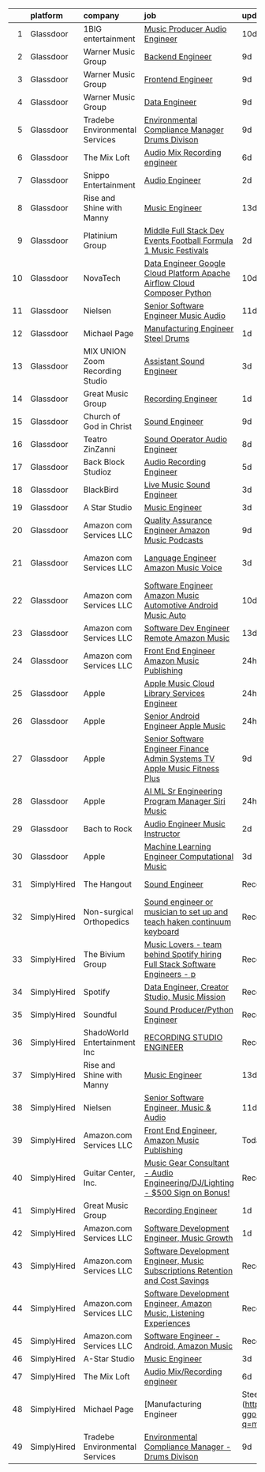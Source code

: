 

|    | platform    | company                         | job                                                                                                                                                                                                                                                                                                                                                                                                                                                                                                                                                                                                                                                                                                                                                                                                                                                                                                                                                                                                                                                                                                                                                                                                                                                                                                                                                                                                                                                                   | update_time   | location                      |
|---:|:------------|:--------------------------------|:----------------------------------------------------------------------------------------------------------------------------------------------------------------------------------------------------------------------------------------------------------------------------------------------------------------------------------------------------------------------------------------------------------------------------------------------------------------------------------------------------------------------------------------------------------------------------------------------------------------------------------------------------------------------------------------------------------------------------------------------------------------------------------------------------------------------------------------------------------------------------------------------------------------------------------------------------------------------------------------------------------------------------------------------------------------------------------------------------------------------------------------------------------------------------------------------------------------------------------------------------------------------------------------------------------------------------------------------------------------------------------------------------------------------------------------------------------------------|:--------------|:------------------------------|
|  1 | Glassdoor   | 1BIG entertainment              | [Music Producer Audio Engineer](https://www.glassdoor.com/partner/jobListing.htm?pos=124&ao=1136043&s=58&guid=0000018271ef9b83b3262d075bfae72d&src=GD_JOB_AD&t=SR&vt=w&ea=1&cs=1_8edf494a&cb=1659768904891&jobListingId=1008032201411&jrtk=3-0-1g9ouv6tl2jq1001-1g9ouv6u2jm67800-b593868398be5ca5-)                                                                                                                                                                                                                                                                                                                                                                                                                                                                                                                                                                                                                                                                                                                                                                                                                                                                                                                                                                                                                                                                                                                                                                   | 10d           | Boston, MA                    |
|  2 | Glassdoor   | Warner Music Group              | [Backend Engineer](https://www.glassdoor.com/partner/jobListing.htm?pos=130&ao=1136043&s=58&guid=0000018271ef9b83b3262d075bfae72d&src=GD_JOB_AD&t=SR&vt=w&cs=1_1154b7db&cb=1659768904894&jobListingId=1008033116537&jrtk=3-0-1g9ouv6tl2jq1001-1g9ouv6u2jm67800-f6bee83cad4ba6b7-)                                                                                                                                                                                                                                                                                                                                                                                                                                                                                                                                                                                                                                                                                                                                                                                                                                                                                                                                                                                                                                                                                                                                                                                     | 9d            | New York, NY                  |
|  3 | Glassdoor   | Warner Music Group              | [Frontend Engineer](https://www.glassdoor.com/partner/jobListing.htm?pos=121&ao=1136043&s=58&guid=0000018271ef9b83b3262d075bfae72d&src=GD_JOB_AD&t=SR&vt=w&cs=1_ec081989&cb=1659768904889&jobListingId=1008033637756&jrtk=3-0-1g9ouv6tl2jq1001-1g9ouv6u2jm67800-ee723e673fad9c47-)                                                                                                                                                                                                                                                                                                                                                                                                                                                                                                                                                                                                                                                                                                                                                                                                                                                                                                                                                                                                                                                                                                                                                                                    | 9d            | New York, NY                  |
|  4 | Glassdoor   | Warner Music Group              | [Data Engineer](https://www.glassdoor.com/partner/jobListing.htm?pos=126&ao=1136043&s=58&guid=0000018271ef9b83b3262d075bfae72d&src=GD_JOB_AD&t=SR&vt=w&cs=1_456f35cc&cb=1659768904892&jobListingId=1008033547976&jrtk=3-0-1g9ouv6tl2jq1001-1g9ouv6u2jm67800-60867c0393fb0960-)                                                                                                                                                                                                                                                                                                                                                                                                                                                                                                                                                                                                                                                                                                                                                                                                                                                                                                                                                                                                                                                                                                                                                                                        | 9d            | Broadway, VA                  |
|  5 | Glassdoor   | Tradebe Environmental Services  | [Environmental Compliance Manager   Drums Divison](https://www.glassdoor.com/partner/jobListing.htm?pos=102&ao=1110586&s=58&guid=0000018271ef9b83b3262d075bfae72d&src=GD_JOB_AD&t=SR&vt=w&ea=1&cs=1_75f49ce3&cb=1659768904886&jobListingId=1008032825994&cpc=6C5F685A2901E95A&jrtk=3-0-1g9ouv6tl2jq1001-1g9ouv6u2jm67800-4f56e068c5789a30--6NYlbfkN0B8GMa3RntkcGxyDWRdkTUuLLAj--st5PucnHcqnp1DO5zsBlD8iNfS59qUmHcvRUmzs5KFF4Qh52M5CMieNdJCFHXpMXFA7hUsZ8DFLhY2J004fGjn8m538y5_B9a2s5eLqpzdxHlR8I4WyLVtaBFdEh-SUvq5cpYEU-BqpOIkinWfj0K_aE9geZf2sHDvQ4tPR5SrlprTLfOAWNSOf5fhf1fkgrxc1KmExSU5lE93CQ4M7wWmrNpmu5q9wY0OHIUGlLw_iZ9PmhmHd6TVRhNneGAEpaJP5FDHHp8wTdYAY5z-_g1D4OtBDA8rdrgsyzln04XqT1j9BgtGBEJ5d84W2blMDFp4di8_igs_SqCpbOWAayDzVI0-teDdlThCIyUzjh2bi7jEZ9ncRD_Hyuoh0f5taA_KWoVoEEoB4vRM7_MCplTq2bmBN59RFyZlHZ2fLCbmC7u-5n5Od9oA-OUsqcn6vB-wHHtmYXEqBfeQDSW2F9mj6_52GM1f_LLeHNUyMh7SQvXjiJUJcKTO78zsCMNVeqd-axfIYq1jC-CqyXDzJLACZmyC)                                                                                                                                                                                                                                                                                                                                                                                                                                                                                                                           | 9d            | East Chicago, IN              |
|  6 | Glassdoor   | The Mix Loft                    | [Audio Mix Recording engineer](https://www.glassdoor.com/partner/jobListing.htm?pos=104&ao=1110586&s=58&guid=0000018271ef9b83b3262d075bfae72d&src=GD_JOB_AD&t=SR&vt=w&ea=1&cs=1_1ad58f4a&cb=1659768904887&jobListingId=1008039784072&cpc=47CFDC01B3F81FAC&jrtk=3-0-1g9ouv6tl2jq1001-1g9ouv6u2jm67800-2fabf65219c9c69a--6NYlbfkN0D34Hjmwkvq4I9LrFiyECJw5oz77aLWEO_E-5CWpWKtML_cIQgSj4wFABMzVHdbOAglLtx9wAKTMvAosQFz-6wKz6HNt0tQEhGjwXjlkFautFNpyhajnjaOCperaYTcd4X14UnIuTNiwcPN-FgF0Cc6I8YmMIZvMjRwB6hQLC8GAznkuxesS1iovsZmPXRH9w5XMOHu20st6fRPJBbkgTI5ScbtJkFS_lidLMmGAo7fnY9IopjEAbswfYKNK7Z-L90m-LUP5U-M9fnctmIPyRBwVUQJfnATIGKQyXWzo70Uf94jTw2NwC6rep0jRkwldCLfSDmWJVVsixQUd2YekeAcQ69M6n4Ye0mY6dAsKLwzkHXE_DXwOKuAj2hxS_npBxnnhAP_0Gq-GMOfY2xqX_1KiRVTyy-9d-umA9aHQyEr-mtNiU5eFoWLvngP0agmPiek0mGJvnNLphSGBAVFG_Qu9WR5tE8k4RTb38x7CIsRtwg2FE5Aa-4YW3i0W6LqS3Q%3D)                                                                                                                                                                                                                                                                                                                                                                                                                                                                                                                                                                                                 | 6d            | Quincy, MA                    |
|  7 | Glassdoor   | Snippo Entertainment            | [Audio Engineer](https://www.glassdoor.com/partner/jobListing.htm?pos=103&ao=1110586&s=58&guid=0000018271ef9b83b3262d075bfae72d&src=GD_JOB_AD&t=SR&vt=w&ea=1&cs=1_aa3fea49&cb=1659768904887&jobListingId=1008050602811&cpc=444700D72F2ECBCE&jrtk=3-0-1g9ouv6tl2jq1001-1g9ouv6u2jm67800-e058be85021523b9--6NYlbfkN0CdcVd3SDA1nO7RkKTAACmPV4xEt72Vls8LI2dqcgyOeJypdWoMdaFfteNq3eewOmzbgkFLTUZuc8laNoJ-MfDNVoz9XHKii1_NKEMEFZ-HDTmHVh37wwz0hpkneafJwKW62DalqkeLz5vJ4vGrBvHiQmQWwsyaSzdDgNz0tkEZQUCQiz-VVr3KnZwP1h0s9UzgsSFD1vBh8nuqhTMqyW7TsFRSyFBqQyMO4RQAz_onsXxQMWlyxz6rRvtl0vNlHf6yX8_5M5pX15_oLe1X8iOtRQWG-8LJro8e2EHu_gvo_zNn-kTNgczZBVO7NWm04xINE9SwEo6vMfSA3W0a1nBLEXemms-bt0xMpoJS7a1DOdC2SDXJf2BJpUfOjhscRuF9PPEyXlt604vUHez0hLv5E1c9TLGxCuMVNoYWp6850YocxeGgoic_7gtpIPvvjrreIMmBQ51p3XG_lIbBZleMZinGL882k62wakKvCDix_Hn_XsFLP_LJ52fI4zMvNS4%3D)                                                                                                                                                                                                                                                                                                                                                                                                                                                                                                                                                                                                               | 2d            | Brooklyn, NY                  |
|  8 | Glassdoor   | Rise and Shine with Manny       | [Music Engineer](https://www.glassdoor.com/partner/jobListing.htm?pos=101&ao=1110586&s=58&guid=0000018271ef9b83b3262d075bfae72d&src=GD_JOB_AD&t=SR&vt=w&ea=1&cs=1_da63cc31&cb=1659768904886&jobListingId=1008024935557&cpc=151E51E148764572&jrtk=3-0-1g9ouv6tl2jq1001-1g9ouv6u2jm67800-7969abbaad5e119b--6NYlbfkN0DwDTMwIWFvcqyhDOox7GpvKG7FakCybxOqgTfDNvNVVkhd9bTlCJJG1E5Ki6DCdwhLwwcZl8mEaEVhZB8IUTE7ft3ao0eFkxgS-yyYpd-xfzcW2OjlKoLbwjKx3I4ChDVC0mrbdnDi23Zfhfdy34WdSaoJPmMvGWhiEn9r7JjVPkQv5WjuCKTh78W5KBrwGix6VXf1LIfKs01cL1z8X5kX4D7b943wlMgjfyzMqCFmtDEdZ2Kfu4FNcZa5Xb4hag7LnoDyF2IJ2ejYd8A3jsEmn9v3kzyEpe5BUpDEY5HnThsblWjGf6XNuzoiHiQWUWB7xBvGD2kFla_adXPiiuIM4VqeKSB9fGa0Zyy7nRBkME8--3U_om8yxIxScBXSqBbUHbHiJuzTzkHLfZLMkJjTZfDsQrpPRlb7mMFOb85otjMDRUbjVvR6tFeJYoDhvb7VxVG4Kj_bn3vT_C7QR9YDxxf9dB2MH5f23nGrSCjM1J7O8o_ul_zWbafUygOyRnA%3D)                                                                                                                                                                                                                                                                                                                                                                                                                                                                                                                                                                                                               | 13d           | McAllen, TX                   |
|  9 | Glassdoor   | Platinium Group                 | [Middle Full Stack Dev   Events  Football  Formula 1  Music Festivals    ](https://www.glassdoor.com/partner/jobListing.htm?pos=128&ao=1136043&s=58&guid=0000018271ef9b83b3262d075bfae72d&src=GD_JOB_AD&t=SR&vt=w&cs=1_4781c3fe&cb=1659768904893&jobListingId=1008049379681&jrtk=3-0-1g9ouv6tl2jq1001-1g9ouv6u2jm67800-49fd4225bf218689-)                                                                                                                                                                                                                                                                                                                                                                                                                                                                                                                                                                                                                                                                                                                                                                                                                                                                                                                                                                                                                                                                                                                             | 2d            | Monaco, CA                    |
| 10 | Glassdoor   | NovaTech                        | [Data Engineer Google Cloud Platform  Apache Airflow  Cloud Composer  Python](https://www.glassdoor.com/partner/jobListing.htm?pos=119&ao=1136043&s=58&guid=0000018271ef9b83b3262d075bfae72d&src=GD_JOB_AD&t=SR&vt=w&ea=1&cs=1_96cf3c43&cb=1659768904889&jobListingId=1008030637643&jrtk=3-0-1g9ouv6tl2jq1001-1g9ouv6u2jm67800-ed650f6bbf2cf5f6-)                                                                                                                                                                                                                                                                                                                                                                                                                                                                                                                                                                                                                                                                                                                                                                                                                                                                                                                                                                                                                                                                                                                     | 10d           | Remote                        |
| 11 | Glassdoor   | Nielsen                         | [Senior Software Engineer  Music   Audio](https://www.glassdoor.com/partner/jobListing.htm?pos=129&ao=1136043&s=58&guid=0000018271ef9b83b3262d075bfae72d&src=GD_JOB_AD&t=SR&vt=w&ea=1&cs=1_0aaf11d6&cb=1659768904894&jobListingId=1008029586855&jrtk=3-0-1g9ouv6tl2jq1001-1g9ouv6u2jm67800-056a5fd69bba1807-)                                                                                                                                                                                                                                                                                                                                                                                                                                                                                                                                                                                                                                                                                                                                                                                                                                                                                                                                                                                                                                                                                                                                                         | 11d           | Emeryville, CA                |
| 12 | Glassdoor   | Michael Page                    | [Manufacturing Engineer   Steel Drums](https://www.glassdoor.com/partner/jobListing.htm?pos=111&ao=1110586&s=58&guid=0000018271ef9b83b3262d075bfae72d&src=GD_JOB_AD&t=SR&vt=w&cs=1_3d1fb176&cb=1659768904887&jobListingId=1008053322257&cpc=654405A9B1E0A9F5&jrtk=3-0-1g9ouv6tl2jq1001-1g9ouv6u2jm67800-edfb8b6e14f62930--6NYlbfkN0BR3ykMnr3Vw97HK5IC0i9Uo32NXohanwqRY-CI8z69bj_uxQ_6yc1JTvRvHNPil3n-aAZPEB_V2_C3Xteggm8USnoyjokMdAX7PMJAGyeqrRb0SgM_e3teYuvhdw07UmODkJ_SFaJoJlontiBYfrHBy-sRK9hLMXtFv4vxRofVbCSfSNEnn1UWJlNR_bxDtTIN76hLmVEeVaU0oJqTiB6nzTP5-FHG_lklYKOGf_r-BGQeoPuyjDOcAQh5evC7CT8hu_JsI7GpN06473TpJLpxBArlhuKEvDpvUIZF__F0fcohi0gsHkuSEyYnwS2uQIVnUffeQg9pcS92XqLl8gkBNiX-qYkaFNHdbVo5WUXtmO3s5q9QvqGesdLliOqpslk7eGWm9pscuhg34qCjNYNYGs6UKFtxcDItQOrh7SPLz4B24sfUEKFNRVqJL37LHf62mz8hlZxKu2IqhRbF_anrjyntJbwHyuuQJjNM-fXEZBcpn0zy_wbf7V2mDd_CycomTk7s7oXs6qdzmHj2jY94RxcFi57Dt2NkVSxB_pq9kGoCnxbAFsI_k8K7oWSrjknfZgGBzLj8G2YyfNYgRcg4Eblb5UobrvWOrHdLs-Fsn6d3srfwDM9bebTY9TzSflluu74OqaTFEpPHrC7663h1Kmvot9fk-xwY1v4HcvvKG1nI6TnIBdysotux3TwqtqepEaYOrc1RBrLa-_jG4NyjZDVpnngvfRFDXEmXPmwRf8dJzSyc9aJ5-Cvbh1XZBdkFbMgzoDd6z2Rmp9o7JjJnbO6HdWz4DOpIc2wtUky0DL07kQz3EXjGRFKdVTnHwEBzNfbs918AzoICe0gpYus4SjFS46cMAAY6ZgyXntXYBg2oLa9HiYIM03i507EGefy3qvAf5OkL-NrCN6i9d_BbrwcSOW1WXFmCffP6HgOWEFe7xvueiu2rQLgSX4_Jq7v9Kdu_rXVr7fRgy2XjPalxUxH-OFFgxSqSBak9luS6LuaQ95ns2Mbvja3WcgEUx83BTGknf9oBE-l5iTW0YPB1FgwdNM2iyKM%3D)                              | 1d            | Cicero, IL                    |
| 13 | Glassdoor   | MIX UNION Zoom Recording Studio | [Assistant Sound Engineer](https://www.glassdoor.com/partner/jobListing.htm?pos=125&ao=1136043&s=58&guid=0000018271ef9b83b3262d075bfae72d&src=GD_JOB_AD&t=SR&vt=w&ea=1&cs=1_2a34f971&cb=1659768904891&jobListingId=1008047341798&jrtk=3-0-1g9ouv6tl2jq1001-1g9ouv6u2jm67800-f45ff7396e2feab6-)                                                                                                                                                                                                                                                                                                                                                                                                                                                                                                                                                                                                                                                                                                                                                                                                                                                                                                                                                                                                                                                                                                                                                                        | 3d            | Los Angeles, CA               |
| 14 | Glassdoor   | Great Music Group               | [Recording Engineer](https://www.glassdoor.com/partner/jobListing.htm?pos=107&ao=1136043&s=58&guid=0000018271ef9b83b3262d075bfae72d&src=GD_JOB_AD&t=SR&vt=w&ea=1&cs=1_21a5d3bb&cb=1659768904887&jobListingId=1008053472141&jrtk=3-0-1g9ouv6tl2jq1001-1g9ouv6u2jm67800-feae6516db0998b8-)                                                                                                                                                                                                                                                                                                                                                                                                                                                                                                                                                                                                                                                                                                                                                                                                                                                                                                                                                                                                                                                                                                                                                                              | 1d            | Minneapolis, MN               |
| 15 | Glassdoor   | Church of God in Christ         | [Sound Engineer](https://www.glassdoor.com/partner/jobListing.htm?pos=117&ao=1136043&s=58&guid=0000018271ef9b83b3262d075bfae72d&src=GD_JOB_AD&t=SR&vt=w&ea=1&cs=1_9da5af78&cb=1659768904889&jobListingId=1008034088041&jrtk=3-0-1g9ouv6tl2jq1001-1g9ouv6u2jm67800-e56448383489d513-)                                                                                                                                                                                                                                                                                                                                                                                                                                                                                                                                                                                                                                                                                                                                                                                                                                                                                                                                                                                                                                                                                                                                                                                  | 9d            | Detroit, MI                   |
| 16 | Glassdoor   | Teatro ZinZanni                 | [Sound Operator Audio Engineer](https://www.glassdoor.com/partner/jobListing.htm?pos=114&ao=1136043&s=58&guid=0000018271ef9b83b3262d075bfae72d&src=GD_JOB_AD&t=SR&vt=w&ea=1&cs=1_1f2ef608&cb=1659768904888&jobListingId=1008035619603&jrtk=3-0-1g9ouv6tl2jq1001-1g9ouv6u2jm67800-405a83f39f925add-)                                                                                                                                                                                                                                                                                                                                                                                                                                                                                                                                                                                                                                                                                                                                                                                                                                                                                                                                                                                                                                                                                                                                                                   | 8d            | Seattle, WA                   |
| 17 | Glassdoor   | Back Block Studioz              | [Audio Recording Engineer](https://www.glassdoor.com/partner/jobListing.htm?pos=110&ao=1136043&s=58&guid=0000018271ef9b83b3262d075bfae72d&src=GD_JOB_AD&t=SR&vt=w&ea=1&cs=1_a0ffdbcb&cb=1659768904887&jobListingId=1008040225373&jrtk=3-0-1g9ouv6tl2jq1001-1g9ouv6u2jm67800-7486e9f336b73614-)                                                                                                                                                                                                                                                                                                                                                                                                                                                                                                                                                                                                                                                                                                                                                                                                                                                                                                                                                                                                                                                                                                                                                                        | 5d            | Brooklyn, NY                  |
| 18 | Glassdoor   | BlackBird                       | [Live Music Sound Engineer](https://www.glassdoor.com/partner/jobListing.htm?pos=122&ao=1136043&s=58&guid=0000018271ef9b83b3262d075bfae72d&src=GD_JOB_AD&t=SR&vt=w&ea=1&cs=1_115a010a&cb=1659768904891&jobListingId=1008048367820&jrtk=3-0-1g9ouv6tl2jq1001-1g9ouv6u2jm67800-5c5b644b3c663163-)                                                                                                                                                                                                                                                                                                                                                                                                                                                                                                                                                                                                                                                                                                                                                                                                                                                                                                                                                                                                                                                                                                                                                                       | 3d            | Atlanta, GA                   |
| 19 | Glassdoor   | A Star Studio                   | [Music Engineer](https://www.glassdoor.com/partner/jobListing.htm?pos=112&ao=1136043&s=58&guid=0000018271ef9b83b3262d075bfae72d&src=GD_JOB_AD&t=SR&vt=w&ea=1&cs=1_b089026b&cb=1659768904887&jobListingId=1008048004716&jrtk=3-0-1g9ouv6tl2jq1001-1g9ouv6u2jm67800-b5e8a5c94d0f1b15-)                                                                                                                                                                                                                                                                                                                                                                                                                                                                                                                                                                                                                                                                                                                                                                                                                                                                                                                                                                                                                                                                                                                                                                                  | 3d            | Dallas, TX                    |
| 20 | Glassdoor   | Amazon com Services LLC         | [Quality Assurance Engineer  Amazon Music   Podcasts](https://www.glassdoor.com/partner/jobListing.htm?pos=115&ao=1136043&s=58&guid=0000018271ef9b83b3262d075bfae72d&src=GD_JOB_AD&t=SR&vt=w&cs=1_f84edc94&cb=1659768904888&jobListingId=1008032417294&jrtk=3-0-1g9ouv6tl2jq1001-1g9ouv6u2jm67800-4230928234f89926-)                                                                                                                                                                                                                                                                                                                                                                                                                                                                                                                                                                                                                                                                                                                                                                                                                                                                                                                                                                                                                                                                                                                                                  | 9d            | Culver City, CA               |
| 21 | Glassdoor   | Amazon com Services LLC         | [Language Engineer  Amazon Music  Voice](https://www.glassdoor.com/partner/jobListing.htm?pos=116&ao=1136043&s=58&guid=0000018271ef9b83b3262d075bfae72d&src=GD_JOB_AD&t=SR&vt=w&cs=1_146323f3&cb=1659768904889&jobListingId=1008048008268&jrtk=3-0-1g9ouv6tl2jq1001-1g9ouv6u2jm67800-58306a1d4621ba2e-)                                                                                                                                                                                                                                                                                                                                                                                                                                                                                                                                                                                                                                                                                                                                                                                                                                                                                                                                                                                                                                                                                                                                                               | 3d            | San Francisco, CA             |
| 22 | Glassdoor   | Amazon com Services LLC         | [Software Engineer   Amazon Music  Automotive  Android   Music Auto](https://www.glassdoor.com/partner/jobListing.htm?pos=123&ao=1136043&s=58&guid=0000018271ef9b83b3262d075bfae72d&src=GD_JOB_AD&t=SR&vt=w&cs=1_931b12ed&cb=1659768904891&jobListingId=1008029715529&jrtk=3-0-1g9ouv6tl2jq1001-1g9ouv6u2jm67800-ee61cd3ed46020cb-)                                                                                                                                                                                                                                                                                                                                                                                                                                                                                                                                                                                                                                                                                                                                                                                                                                                                                                                                                                                                                                                                                                                                   | 10d           | Sunnyvale, CA                 |
| 23 | Glassdoor   | Amazon com Services LLC         | [Software Dev Engineer  Remote  Amazon Music](https://www.glassdoor.com/partner/jobListing.htm?pos=113&ao=1136043&s=58&guid=0000018271ef9b83b3262d075bfae72d&src=GD_JOB_AD&t=SR&vt=w&cs=1_4b274c98&cb=1659768904888&jobListingId=1008024218286&jrtk=3-0-1g9ouv6tl2jq1001-1g9ouv6u2jm67800-aead95bc46daae8a-)                                                                                                                                                                                                                                                                                                                                                                                                                                                                                                                                                                                                                                                                                                                                                                                                                                                                                                                                                                                                                                                                                                                                                          | 13d           | Remote                        |
| 24 | Glassdoor   | Amazon com Services LLC         | [Front End Engineer  Amazon Music Publishing](https://www.glassdoor.com/partner/jobListing.htm?pos=109&ao=1136043&s=58&guid=0000018271ef9b83b3262d075bfae72d&src=GD_JOB_AD&t=SR&vt=w&cs=1_95a2dd27&cb=1659768904887&jobListingId=1008054946280&jrtk=3-0-1g9ouv6tl2jq1001-1g9ouv6u2jm67800-c4bf362ca12caeb6-)                                                                                                                                                                                                                                                                                                                                                                                                                                                                                                                                                                                                                                                                                                                                                                                                                                                                                                                                                                                                                                                                                                                                                          | 24h           | San Francisco, CA             |
| 25 | Glassdoor   | Apple                           | [Apple Music   Cloud Library Services Engineer](https://www.glassdoor.com/partner/jobListing.htm?pos=118&ao=1136043&s=58&guid=0000018271ef9b83b3262d075bfae72d&src=GD_JOB_AD&t=SR&vt=w&cs=1_b91698a0&cb=1659768904889&jobListingId=1008056586176&jrtk=3-0-1g9ouv6tl2jq1001-1g9ouv6u2jm67800-ab721544b971b3d2-)                                                                                                                                                                                                                                                                                                                                                                                                                                                                                                                                                                                                                                                                                                                                                                                                                                                                                                                                                                                                                                                                                                                                                        | 24h           | Seattle, WA                   |
| 26 | Glassdoor   | Apple                           | [Senior Android Engineer   Apple Music](https://www.glassdoor.com/partner/jobListing.htm?pos=105&ao=1110586&s=58&guid=0000018271ef9b83b3262d075bfae72d&src=GD_JOB_AD&t=SR&vt=w&cs=1_9be9152e&cb=1659768904886&jobListingId=1008054989941&cpc=C4A69CCDBB3B9599&jrtk=3-0-1g9ouv6tl2jq1001-1g9ouv6u2jm67800-0bbe2ed6be62edf2--6NYlbfkN0BvKrLyj5gPmtZO9T8euul8TCxuuKNOtzRJOomxnwSEodTz2Bc-sPZlC5mDe-NOaJjYIQikQ9Ep4RLc8wJ2_dX3-DNh-dZ7ARMzaFjfAi5P0eLetelJkasFemS7nkAfmwzmrU9fz-LfME7nABWVTzHOZ_B_y7zl37d73qbUVgo9Yh8YgpCn9_i3I7_N8D9RGAm7DCIfAVG1a8SX1AY1TqXTxEvmq_9nB_dvHERtVPJ407zr-lm0p5U_014cwyAkRtMYgMrJLnLXnxzXuzbYD7CJjQ--fJoxjtps_rnk8EQ-xsZr9iasTG7FRvf9DSTu2cOsFgXZO0mxajhl6v68WcZxr_NU3ke822lpNUKSmQEmdKqy8yVs8Nhkl4OaXQC3kEKPTBjN3Ao06qPX9Z1qpdZY_Un_NShbDzyGbvJ397QcI8XtGe2kBCdiNdaW5vnrtmG4xNWMtDq-BimIBKpDoI_5wDynGo5ujOx87OILvLqJEQzYfoCjtLSkJ_BKVVOWLCdc6RiBwTwEm3s1z4JwvWh-7To2UVBKT1JwMVxKB1upTBGh1fQAsSUfF133hZ7J1FdjZ8e8nuYz4m5JiPC8K7gc2Dozz1jpGj21BbEzoxww-ZexIwCgAbf_AhPRrrQpqry8IwA7nGbjC5hkwDO-RRFZvkUtr0O0jeOjbBXjVxonn8ynPRSojJbWL5cvSpJTPJmUeZ41vd6rEYG1cw74lqYeBCs0t3Qa-U9ePy6guXvdpsbiP4GoHCPm3N5nxLy7Vq8Q9Ap37nfV2FNOkUgWVu5YDpSk5b96E4hh1w9UZxZ29QXw4rjfYf4SHroZbtLQpLBT6dUW-gn9wLB8ooSEWSwAqZP1ukuxBcGc48IjGuZZjseGeUOC2EBNjEPR0QAAHq2h0XYShyHFZE0ubgiDGy0CMgA2iqrMhg5_BNt8pmO0F0YmE1JJhe7VMu8zR3iT3j4BcARCO2i6_b0_w71QF2zbdPPbSJgVjsw%3D)                                                                                             | 24h           | San Diego, CA                 |
| 27 | Glassdoor   | Apple                           | [Senior Software Engineer   Finance   Admin Systems  TV   Apple Music  Fitness Plus ](https://www.glassdoor.com/partner/jobListing.htm?pos=106&ao=1110586&s=58&guid=0000018271ef9b83b3262d075bfae72d&src=GD_JOB_AD&t=SR&vt=w&cs=1_101a1ddd&cb=1659768904887&jobListingId=1008034378587&cpc=451933188B21919D&jrtk=3-0-1g9ouv6tl2jq1001-1g9ouv6u2jm67800-dc5d687be4680fe5--6NYlbfkN0BvKrLyj5gPmtZO9T8euul8TCxuuKNOtzRJOomxnwSEodTz2Bc-sPZlADHp0xxmf8X3A14KL0vEfq7o0fM5uYB5TMCuFyM5s6w67HyK5AHidmNvtQ5o5W556atvdZGSMqFNHrgJu1D18kdru1btm9jWtcPk1zpIxyyvXPlguMg5Cgk0kCHL2VGFTJLuZ6xZfg6VJ9lcVNOWjfVUnL9023J2jwVlhdH0nsm2k3u87kBVoiBju7qZYrNkL-9ZGJPd8Tq57QxSHVvzH-ZScfb9fGE6mlpXLqm6JiFVp0vol1CcNH994vSn8JNVWutQbI8omWoT4NPbdSjVfPfAHKa6CvxLp9YSikGROd7frPPvT4Bi9LzF5TRpXhb4rcRYjEwwGdfYZX3p7HkoqcNLQ_dRiLObtsAMgI4cMBG4NQfXXQrZyjh-gDgDAaRoQfdCyEk32fROmvBkDx4dfzwJPzhNtqXAWpU4sOXClj_jWg3RYaEQ-ibAIfFl0kvFtwL6rYtPcGHr6ORTD-WaFTcLbBMfStcWjLXL1pvm3215LSZ-Gtc4J06Yn_SUXu0A4wCZs3YYNJb5ZH1JzdS4Ir9q22PSe1iVG2N__NZJybbYidSOwfHNaN_X7Gr0eIPtZ_02HvOsg8dlKEBhAXECg98oLszlovA_XkDoztYbLqIpKL9P8b0c0C_tDy54_uVDPqSQ76qEYy4xM10g10dyHcjOJwoJDy7rCFRNNqFGlmpqoC3lOg0SBx4aSvCEPze3WBbwoyT0C4fcXUBber2XzugRKep-lUMV0HWffboGjXMA-EsTEo405a7LsH0InORLltw0laQEbpMUYsHxaEGD1H2aRyMTZui-M4MmrYfrocV_e7thDyWbq-w4IMoE0xY3nOH-3HBf-F7jWBMCAo4m8jxyWS2ppa64oA74jZ7vORjgOXFWqjC7vqpO_8aoQKquGYiJs-jW2JQ5FgvDxiBAki8lSCSIn7W6rLzYCRP2g6c0xGggvLeOSVYUUK7peopb8hccbG8enDlYZARwnsu00A%3D%3D) | 9d            | Austin, TX                    |
| 28 | Glassdoor   | Apple                           | [AI ML   Sr Engineering Program Manager  Siri Music](https://www.glassdoor.com/partner/jobListing.htm?pos=108&ao=1110586&s=58&guid=0000018271ef9b83b3262d075bfae72d&src=GD_JOB_AD&t=SR&vt=w&cs=1_c538f9ad&cb=1659768904887&jobListingId=1008054989410&cpc=3DB599BF2F4828F0&jrtk=3-0-1g9ouv6tl2jq1001-1g9ouv6u2jm67800-af8115f09d096882--6NYlbfkN0BvKrLyj5gPmtZO9T8euul8TCxuuKNOtzRJOomxnwSEodTz2Bc-sPZl1dBMH13w-jM0GZVXWV5oHLwBKsVM8mHxI8PR3ulAk6jBWR7-ex9GXgECDx8jiLfTALryxx4fHvaV8osttRisAoBV9UbfFrSCKHM8ONUzTmNjPFw9NfjLx5JmE4kmnuzevQYm9g39NlExvq-yWKUaxrURgdAwmw6wX8Ys3E1s7sm000GAd_7gHLofwKVaFo0OrRHGz3PK0hYoTBq-KDi5HhkmrRdODwt0bqLeZvcdyZh2J2eNF5GCRW7rXmjW4TZDohVDLMmsXlNEmyDRX4EIlNmltlDAKfL2KEH5KBbXnd_2cT_vhOAXCZt0MeT6p-bABd4LiZTTXHBRP3ZWc2vfrkQlJOemtRMMjo4MJAU4RzCY4djr7GlPEbLBszgNa6oj6jcwR_pvR9HhtApylqJweUUDP2Rh728pyCU_Hfv9Am7DFtY00ejAW9ovaAdA6kYyReWR_SDCPbQRiKNJehhweRd10hjrqY8QUlDYXWg3DRo8dL7wOdY0D0ECcx2nGdAGC858Rofxc_HaW_J_3Zlh76Jiu4VfVe76gR18wCPjKPKDsJYLwGZ5xoMQopDtLRff7FuCqrL3NBjAnnZ9xHWP6neHZDdwIZ1vRF_pQz-VoIW716T2B7TqZqAsvCCYq8x110o-WsK_zNPT1gUI1Ux8ObmuJExXoE0hZLxdDreKaApb37VIqQzMYlR8_9lAO4LOUBiXVXGf5yuuJMxcCHYS_NjZhltVy54tKxBlPfi4CsUKu2XnliXLCC9dQhI8O7W0ySaamqUXcgk3NfA_hotooZ1VXgQtBEHkWslygJ-fE1FvDTnnT6rEZ6yJ61nieonouhWk412xbeh4wiR09fmcdVtE7-QTimn3tOD3usFYDIhjbfYzDeDPq1KKZDFUpl9fJqRb5FIyq5U5mCnMm4-svGfBkMjtMru4OfgC536lfefM1xWZ6zc7qA%3D%3D)                                                                  | 24h           | Seattle, WA                   |
| 29 | Glassdoor   | Bach to Rock                    | [Audio Engineer Music Instructor](https://www.glassdoor.com/partner/jobListing.htm?pos=127&ao=1136043&s=58&guid=0000018271ef9b83b3262d075bfae72d&src=GD_JOB_AD&t=SR&vt=w&ea=1&cs=1_ffbf1f13&cb=1659768904893&jobListingId=1008050480826&jrtk=3-0-1g9ouv6tl2jq1001-1g9ouv6u2jm67800-729fc9190b7e315d-)                                                                                                                                                                                                                                                                                                                                                                                                                                                                                                                                                                                                                                                                                                                                                                                                                                                                                                                                                                                                                                                                                                                                                                 | 2d            | Leesburg, VA                  |
| 30 | Glassdoor   | Apple                           | [Machine Learning Engineer  Computational Music](https://www.glassdoor.com/partner/jobListing.htm?pos=120&ao=1136043&s=58&guid=0000018271ef9b83b3262d075bfae72d&src=GD_JOB_AD&t=SR&vt=w&cs=1_3824b452&cb=1659768904889&jobListingId=1008049061568&jrtk=3-0-1g9ouv6tl2jq1001-1g9ouv6u2jm67800-4f513298a406a298-)                                                                                                                                                                                                                                                                                                                                                                                                                                                                                                                                                                                                                                                                                                                                                                                                                                                                                                                                                                                                                                                                                                                                                       | 3d            | Portland, OR                  |
| 31 | SimplyHired | The Hangout                     | [Sound Engineer](https://www.simplyhired.com/job/pPtma4KfpJL8yv0IV160PCctZ7zJieTNPnwDrISJ5-REzhgDQyRTVw?q=music+engineer)                                                                                                                                                                                                                                                                                                                                                                                                                                                                                                                                                                                                                                                                                                                                                                                                                                                                                                                                                                                                                                                                                                                                                                                                                                                                                                                                             | Recently      | Myrtle Beach, SC              |
| 32 | SimplyHired | Non-surgical Orthopedics        | [Sound engineer or musician to set up and teach haken continuum keyboard](https://www.simplyhired.com/job/7y5RxfWgvBhvD5ARANj7xR1wS24g3fPvxpYIHCnLHOc6p5-BJXdA0g?q=music+engineer)                                                                                                                                                                                                                                                                                                                                                                                                                                                                                                                                                                                                                                                                                                                                                                                                                                                                                                                                                                                                                                                                                                                                                                                                                                                                                    | Recently      | Hicksville, NY                |
| 33 | SimplyHired | The Bivium Group                | [Music Lovers - team behind Spotify hiring Full Stack Software Engineers - p](https://www.simplyhired.com/job/xwPIhzuTN5QU7HiZUxxulf6NVWJJFVEgQggMHrjRfTQugyKoDq1S5w?q=music+engineer)                                                                                                                                                                                                                                                                                                                                                                                                                                                                                                                                                                                                                                                                                                                                                                                                                                                                                                                                                                                                                                                                                                                                                                                                                                                                                | Recently      | Boston, MA                    |
| 34 | SimplyHired | Spotify                         | [Data Engineer, Creator Studio, Music Mission](https://www.simplyhired.com/job/gx6_0Pe4pjCb2iMDm-oEabY8egsyZ1Ii5bgjJRk6_cKJ1o2Hf2rTOA?q=music+engineer)                                                                                                                                                                                                                                                                                                                                                                                                                                                                                                                                                                                                                                                                                                                                                                                                                                                                                                                                                                                                                                                                                                                                                                                                                                                                                                               | Recently      | New York, NY                  |
| 35 | SimplyHired | Soundful                        | [Sound Producer/Python Engineer](https://www.simplyhired.com/job/fKwTfqRWVzhZJJT6yoybTUB5_pL76wxlddnu6kqy2_naoU7JVaHVBQ?q=music+engineer)                                                                                                                                                                                                                                                                                                                                                                                                                                                                                                                                                                                                                                                                                                                                                                                                                                                                                                                                                                                                                                                                                                                                                                                                                                                                                                                             | Recently      | Remote                        |
| 36 | SimplyHired | ShadoWorld Entertainment Inc    | [RECORDING STUDIO ENGINEER](https://www.simplyhired.com/job/GwCuzAE1Z75JKGOc64ylj3GPMzBTziX1HpRLOs1Ry1SWuirAjqBXVA?q=music+engineer)                                                                                                                                                                                                                                                                                                                                                                                                                                                                                                                                                                                                                                                                                                                                                                                                                                                                                                                                                                                                                                                                                                                                                                                                                                                                                                                                  | Recently      | Los Angeles, CA               |
| 37 | SimplyHired | Rise and Shine with Manny       | [Music Engineer](https://www.simplyhired.com/job/fAvmSbF5ztttx11D3hBpENjUOKqrfi-uhfuAio1Ywpm1s6BK1t2KDg?q=music+engineer)                                                                                                                                                                                                                                                                                                                                                                                                                                                                                                                                                                                                                                                                                                                                                                                                                                                                                                                                                                                                                                                                                                                                                                                                                                                                                                                                             | 13d           | McAllen, TX                   |
| 38 | SimplyHired | Nielsen                         | [Senior Software Engineer, Music & Audio](https://www.simplyhired.com/job/XRqjrjCIdo0sWahZ2M44K_epQEKOs6eB4rP9loZORjEqIevxqeL0gQ?q=music+engineer)                                                                                                                                                                                                                                                                                                                                                                                                                                                                                                                                                                                                                                                                                                                                                                                                                                                                                                                                                                                                                                                                                                                                                                                                                                                                                                                    | 11d           | Emeryville, CA                |
| 39 | SimplyHired | Amazon.com Services LLC         | [Front End Engineer, Amazon Music Publishing](https://www.simplyhired.com/job/5dZLfEE_wA3UF4StbuPOUw-C2Yu-Xv6bbIdAvv1Y1Qd2yUEgGag3ww?q=music+engineer)                                                                                                                                                                                                                                                                                                                                                                                                                                                                                                                                                                                                                                                                                                                                                                                                                                                                                                                                                                                                                                                                                                                                                                                                                                                                                                                | Today         | San Francisco, CA             |
| 40 | SimplyHired | Guitar Center, Inc.             | [Music Gear Consultant - Audio Engineering/DJ/Lighting - $500 Sign on Bonus!](https://www.simplyhired.com/job/A1q2-hoFBf33n2hzvrtqJdUCpA-f5UgA83I6sNug1CkHmCGdLFdqzA?q=music+engineer)                                                                                                                                                                                                                                                                                                                                                                                                                                                                                                                                                                                                                                                                                                                                                                                                                                                                                                                                                                                                                                                                                                                                                                                                                                                                                | Recently      | Nashville, TN                 |
| 41 | SimplyHired | Great Music Group               | [Recording Engineer](https://www.simplyhired.com/job/KdtBz20qTjUZIp8oO0tR_6v4kEIhLgO5XK_RByszcRqXz1WmRjoiUg?q=music+engineer)                                                                                                                                                                                                                                                                                                                                                                                                                                                                                                                                                                                                                                                                                                                                                                                                                                                                                                                                                                                                                                                                                                                                                                                                                                                                                                                                         | 1d            | Minneapolis, MN               |
| 42 | SimplyHired | Amazon.com Services LLC         | [Software Development Engineer, Music Growth](https://www.simplyhired.com/job/fZGEMWmeOlgLnU5N5GmkeKqoLt_tdWdomN7O5O8G8eoxpa_oJn9L0w?q=music+engineer)                                                                                                                                                                                                                                                                                                                                                                                                                                                                                                                                                                                                                                                                                                                                                                                                                                                                                                                                                                                                                                                                                                                                                                                                                                                                                                                | 1d            | Wisconsin +1 location         |
| 43 | SimplyHired | Amazon.com Services LLC         | [Software Development Engineer, Music Subscriptions Retention and Cost Savings](https://www.simplyhired.com/job/9h38VFyEI3JMLD0H4nqsw3pBt5h-TAtcRvMyq9CZsM-Hang_JRILeQ?q=music+engineer)                                                                                                                                                                                                                                                                                                                                                                                                                                                                                                                                                                                                                                                                                                                                                                                                                                                                                                                                                                                                                                                                                                                                                                                                                                                                              | Recently      | Remote +2 locations           |
| 44 | SimplyHired | Amazon.com Services LLC         | [Software Development Engineer, Amazon Music, Listening Experiences](https://www.simplyhired.com/job/V-lRSfHm3U4cL4OA4DwCxzCrMm1r67UQyZa4PSomwH78sI3unzCB2A?q=music+engineer)                                                                                                                                                                                                                                                                                                                                                                                                                                                                                                                                                                                                                                                                                                                                                                                                                                                                                                                                                                                                                                                                                                                                                                                                                                                                                         | Recently      | San Francisco, CA +1 location |
| 45 | SimplyHired | Amazon.com Services LLC         | [Software Engineer - Android, Amazon Music](https://www.simplyhired.com/job/QL7uYIpBrV4RTL9wYiQtqY09L16dihC9DkkQr6UlVCKT7sEpDdPuaQ?q=music+engineer)                                                                                                                                                                                                                                                                                                                                                                                                                                                                                                                                                                                                                                                                                                                                                                                                                                                                                                                                                                                                                                                                                                                                                                                                                                                                                                                  | Recently      | Remote +1 location            |
| 46 | SimplyHired | A-Star Studio                   | [Music Engineer](https://www.simplyhired.com/job/RdaeId60Ue9oxOizVh_YqnRObvSqB0jKFDQ-OD7wq_ym8U6y6gfcLw?q=music+engineer)                                                                                                                                                                                                                                                                                                                                                                                                                                                                                                                                                                                                                                                                                                                                                                                                                                                                                                                                                                                                                                                                                                                                                                                                                                                                                                                                             | 3d            | Dallas, TX                    |
| 47 | SimplyHired | The Mix Loft                    | [Audio Mix/Recording engineer](https://www.simplyhired.com/job/rIGHsg24O55jJJ8A9DMRFO6VT6NUvTOsIHmD2TpNycdZI4evhs-lig?q=music+engineer)                                                                                                                                                                                                                                                                                                                                                                                                                                                                                                                                                                                                                                                                                                                                                                                                                                                                                                                                                                                                                                                                                                                                                                                                                                                                                                                               | 6d            | Quincy, MA                    |
| 48 | SimplyHired | Michael Page                    | [Manufacturing Engineer | Steel Drums](https://www.simplyhired.com/job/inkhrWtj930LpUrb-ggo0gnzhUFLFSzRzJo32n-Ot9jYamjHbIsD-A?q=music+engineer)                                                                                                                                                                                                                                                                                                                                                                                                                                                                                                                                                                                                                                                                                                                                                                                                                                                                                                                                                                                                                                                                                                                                                                                                                                                                                                                       | 1d            | Cicero, IL                    |
| 49 | SimplyHired | Tradebe Environmental Services  | [Environmental Compliance Manager - Drums Divison](https://www.simplyhired.com/job/3fvDvtUznH5SogTOlZMyBeiV4dQQioKtWjLlct-aQtS_EF_7EiDJSQ?q=music+engineer)                                                                                                                                                                                                                                                                                                                                                                                                                                                                                                                                                                                                                                                                                                                                                                                                                                                                                                                                                                                                                                                                                                                                                                                                                                                                                                           | 9d            | East Chicago, IN              |